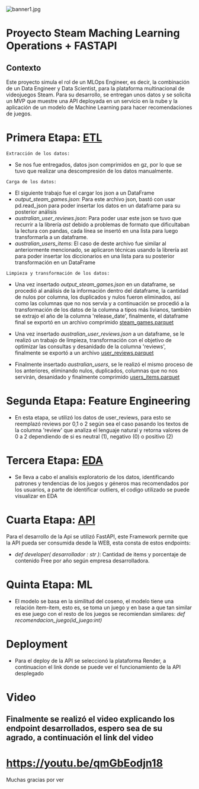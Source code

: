 ![banner1.jpg](imágenes/banner1.jpg)
# Proyecto Steam Maching Learning Operations + FASTAPI
## Contexto
Este proyecto simula el rol de un MLOps Engineer, es decir, la combinación de un Data Engineer y Data Scientist, para la plataforma multinacional de videojuegos Steam. Para su desarrollo, se entregan unos datos y se solicita un MVP que muestre una API deployada en un servicio en la nube y la aplicación de un modelo de Machine Learning para hacer recomendaciones de juegos.

# Primera Etapa: [ETL](/ETL/) 

 `Extracción de los datos:`

 *  Se nos fue entregados, datos json comprimidos en gz, por lo que se tuvo que realizar una descompresión de los datos manualmente.

 `Carga de los datos:`

 *  El siguiente trabajo fue el cargar los json a un DataFrame
 *  *output_steam_games.json*: Para este archivo json, bastó con usar pd.read_json para poder insertar los datos en un dataframe para su posterior análisis
 *  *australian_user_reviews.json*: Para poder usar este json se tuvo que recurrir a la librería *ast* debido a problemas de formato que dificultaban la lectura con pandas, cada línea se insertó en una lista para luego transformarla a un dataframe.
 *  *australian_users_items*: El caso de deste archivo fue similar al anteriormente mencionado, se aplicaron técnicas usando la librería ast para poder insertar los diccionarios en una lista para su posterior transformación en un DataFrame


 `Limpieza y transformación de los datos:`

 *  Una vez insertado *output_steam_games.json* en un dataframe, se procedió al análisis de la información dentro del dataframe, la cantidad de nulos por columna, los duplicados y nulos fueron eliminados, así como las columnas que no nos servía y a continuación se procedió a la transformación de los datos de la columna a tipos más livianos, también se extrajo el año de la columna 'release_date', finalmente, el dataframe final se exportó en un archivo comprimido [steam_games.parquet](/data/steam_games.parquet)

 *  Una vez insertado *australian_user_reviews.json* a un dataframe, se le realizó un trabajo de limpieza, transformación con el objetivo de optimizar las consultas y desanidado de la columna 'reviews', finalmente se exportó a un archivo [user_reviews.parquet](/data/user_reviews.parquet)

 * Finalmente insertado *australian_users*, se le realizó el mismo proceso de los anteriores, eliminando nulos, duplicados, columnas que no nos servirán, desanidado y finalmente comprimido [users_items.parquet](/data/users_items.parquet)


 # Segunda Etapa: Feature Engineering

 * En esta etapa, se utilizó los datos de user_reviews, para esto se reemplazó reviews por 0,1 o 2 según sea el caso pasando los textos de la columna 'review' que analiza el lenguaje natural y retorna valores de 0 a 2 dependiendo de si es neutral (1), negativo (0) o positivo (2)

 # Tercera Etapa: [EDA](/EDA/EDA.ipynb)

 * Se lleva a cabo el analisis exploratorio de los datos, identificando patrones y tendencias de los juegos y géneros mas recomendados por los usuarios, a parte de identificar outliers, el codigo utilizado se puede visualizar en EDA

 # Cuarta Etapa: [API](/main.py)

Para el desarrollo de la Api se utilizó FastAPI, este Framework permite que la API pueda ser consumida desde la WEB, esta consta de estos endpoints:

* *def developer( desarrollador : str )*: Cantidad de items y porcentaje de contenido Free por año según empresa desarrolladora.

# Quinta Etapa: ML

* El modelo se basa en la similitud del coseno, el modelo tiene una relación ítem-ítem, esto es, se toma un juego y en base a que tan similar es ese juego con el resto de los juegos se recomiendan similares: *def recomendacion_juego(id_juego:int)*

# Deployment

* Para el deploy de la API se seleccionó la plataforma Render, a continuacion el link donde se puede ver el funcionamiento de la API desplegado

# Video 

## Finalmente se realizó el video explicando los endpoint desarrollados, espero sea de su agrado, a continuación el link del video
#  https://youtu.be/qmGbEodjn18
Muchas gracias por ver
